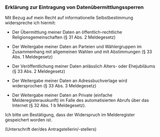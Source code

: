 ### Erklärung zur Eintragung von Datenübermittlungssperren

Mit Bezug auf mein Recht auf informationelle Selbstbestimmung widerspreche ich hiermit:

+ Der Übermittlung meiner Daten an öffentlich-rechtliche Religionsgemeinschaften (§ 31 Abs. 2 Meldegesetz)

+ Der Weitergabe meiner Daten an Parteien und Wählergruppen im Zusammenhang mit allgemeinen Wahlen und mit Abstimmungen (§ 33 Abs. 1 Meldegesetz)

+ Der Veröffentlichung meiner Daten anlässlich Alters- oder Ehejubiläums (§ 33 Abs. 2 Meldegesetz)

+ Der Weitergabe meiner Daten an Adressbuchverlage wird widersprochen (§ 33 Abs. 3 Meldegesetz)

+ Der Weitergabe meiner Daten an Private (einfache Melderegisterauskunft) im Falle des automatisierten Abrufs über das Internet (§ 32 Abs. 1 b Meldegesetz).

Ich bitte um Bestätigung, dass der Widerspruch im Melderegister gespeichert worden ist.

(Unterschrift der/des Antragstellerin/-stellers)
